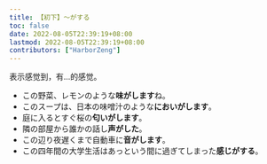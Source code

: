```yaml
---
title: 【初下】～がする
toc: false
date: 2022-08-05T22:39:19+08:00
lastmod: 2022-08-05T22:39:19+08:00
contributors: ["HarborZeng"]
---
```


表示感觉到，有...的感觉。

- この野菜、レモンのような**味がします**ね。
- このスープは、日本の味噌汁のような**においがします**。
- 庭に入るとすぐ桜の**匂いがします**。
- 隣の部屋から誰かの話し**声がした**。
- この辺り夜遅くまで自動車に**音がします**。
- この四年間の大学生活はあっという間に過ぎてしまった**感じがする**。

